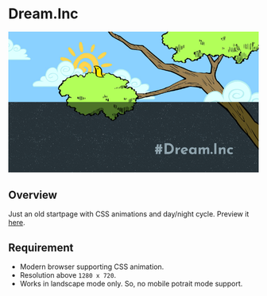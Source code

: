 # Dream.Inc
<p align="center"><img src="https://github.com/he2a/Dream.Inc/blob/master/image/dreaminc.jpg"></p>

## Overview
Just an old startpage with CSS animations and day/night cycle. Preview it <a href="https://htmlpreview.github.io/?https://raw.githubusercontent.com/he2a/Dream.Inc/master/index.htm">here</a>.

## Requirement
* Modern browser supporting CSS animation.
* Resolution above `1280 x 720`.
* Works in landscape mode only. So, no mobile potrait mode support.
